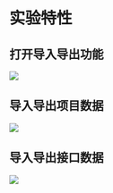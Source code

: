 # 实验特性

## 打开导入导出功能

![](/macaca-datahub/assets/1556087017130-d28c06f4-fc93-496a-8eec-ec5e6f1ce83d.png)

## 导入导出项目数据

![](/macaca-datahub/assets/1556087034370-c015c30c-3ffd-4c9a-8539-a3669ac31674.png)

## 导入导出接口数据

![](/macaca-datahub/assets/1556087047193-7f16c85f-f8e6-4adc-8665-fc62e74a55ea.png)
